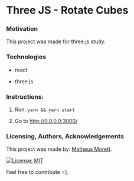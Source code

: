# Three JS - Rotate Cubes

### Motivation

This project was made for three.js study.
  

### Technologies

- react

- three.js


### Instructions:

1. Run: `yarn && yarn start` 

2. Go to http://0.0.0.0:3000/
 
  

### Licensing, Authors, Acknowledgements

This project was made by: [Matheus Morett](https://github.com/matheusmorett).

[![License: MIT](https://img.shields.io/badge/License-MIT-yellow.svg)](https://opensource.org/licenses/MIT)

Feel free to contribute =].